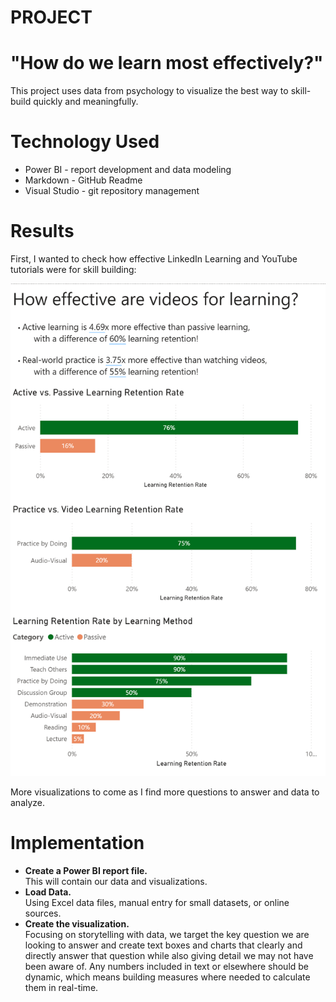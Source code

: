 # PROJECT
# "How do we learn most effectively?"
This project uses data from psychology to visualize the best way to skill-build quickly and meaningfully.

# Technology Used
- Power BI - report development and data modeling
- Markdown - GitHub Readme
- Visual Studio - git repository management

# Results
First, I wanted to check how effective LinkedIn Learning and YouTube tutorials were for skill building:  

![Active learning is 3x more effective than passive learning](./Images/github_active_vs_passive.png)  

More visualizations to come as I find more questions to answer and data to analyze.

# Implementation
- **Create a Power BI report file.**  
 This will contain our data and visualizations.
- **Load Data.**  
 Using Excel data files, manual entry for small datasets, or online sources.
- **Create the visualization.**  
 Focusing on storytelling with data, we target the key question we are looking to answer and create text boxes and charts that clearly and directly answer that question while also giving detail we may not have been aware of.  Any numbers included in text or elsewhere should be dynamic, which means building measures where needed to calculate them in real-time.

